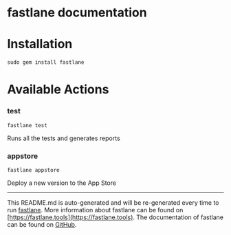 fastlane documentation
================
# Installation
```
sudo gem install fastlane
```
# Available Actions
### test
```
fastlane test
```
Runs all the tests and generates reports
### appstore
```
fastlane appstore
```
Deploy a new version to the App Store

----

This README.md is auto-generated and will be re-generated every time to run [fastlane](https://fastlane.tools).
More information about fastlane can be found on [https://fastlane.tools](https://fastlane.tools).
The documentation of fastlane can be found on [GitHub](https://github.com/fastlane/fastlane/tree/master/fastlane).